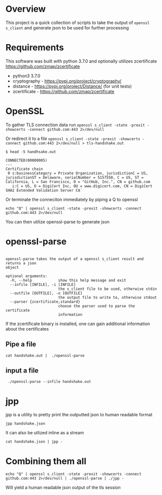# Overview
This project is a quick collection of scripts to take the output of `openssl s_client` and generate json to be used for further processing

# Requirements
This software was built with python 3.7.0 and optionally utilizes zcertificate https://github.com/zmap/zcertificate 

* python3 3.7.0 
* cryptography - https://pypi.org/project/cryptography/
* distance - https://pypi.org/project/Distance/ (for unit tests)
* zcertificate - https://github.com/zmap/zcertificate

# OpenSSL
To gather TLS connection data run `openssl s_client -state -prexit -showcerts -connect github.com:443 2>/dev/null`

Or redirect it to a file `openssl s_client -state -prexit -showcerts -connect github.com:443 2>/dev/null > tls-handshake.out`

```
$ head -5 handhsake.out
 
CONNECTED(00000005)
---
Certificate chain
 0 s:businessCategory = Private Organization, jurisdictionC = US, jurisdictionST = Delaware, serialNumber = 5157550, C = US, ST = California, L = San Francisco, O = "GitHub, Inc.", CN = github.com
   i:C = US, O = DigiCert Inc, OU = www.digicert.com, CN = DigiCert SHA2 Extended Validation Server CA`
```

Or terminate the conneciton immediately by piping a Q to openssl

`echo "Q" | openssl s_client -state -prexit -showcerts -connect github.com:443 2>/dev/null`

You can then utilize openssl-parse to generate json

# openssl-parse
```usage: openssl-parse [-h] [--infile [INFILE]] [--outfile [OUTFILE]]

openssl-parse takes the output of a openssl s_client result and returns a json
object

optional arguments:
  -h, --help            show this help message and exit
  --infile [INFILE], -i [INFILE]
                        the s_client file to be used, otherwise stdin
  --outfile [OUTFILE], -o [OUTFILE]
                        the output file to write to, otherwise stdout
  --parser {zcertificate,standard}
                        choose the parser used to parse the certificate
                        information
```

If the zcertificate binary is installed, one can gain additional information about the certificates

## Pipe a file
`cat handshake.out |  ./openssl-parse`

## input a file
` ./openssl-parse --infile handshake.out`


# jpp
jpp is a utility to pretty print the outputted json to human readable format

`jpp handshake.json`

It can also be utlized inline as a stream

`cat handshake.json | jpp -`

# Combining them all

`echo "Q" | openssl s_client -state -prexit -showcerts -connect github.com:443 2>/dev/null | ./openssl-parse | ./jpp -`

Will yield a human readable json output of the tls session
